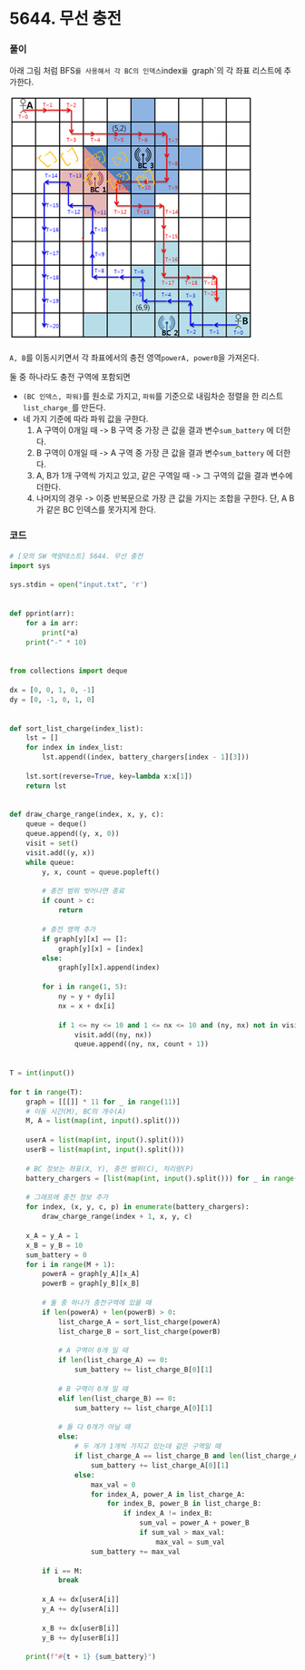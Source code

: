 # 5644. 무선 충전

### 풀이

아래 그림 처럼 BFS`를 사용해서 각 BC의 인덱스`index`를 `graph`의 각 좌표 리스트에 추가한다. 

<img src="assets/5644. 무선 충전/clip_image001.png">

`A, B`를 이동시키면서 각 좌표에서의 충전 영역`powerA, powerB`을 가져온다.

둘 중 하나라도 충전 구역에 포함되면 

- `(BC 인덱스, 파워)`를 원소로 가지고, `파워`를 기준으로 내림차순 정렬을 한 리스트` list_charge_`를 만든다.
- 네 가지 기준에 따라 파워 값을 구한다.
  1. A 구역이 0개일 때 -> B 구역 중 가장 큰 값을 결과 변수`sum_battery` 에 더한다.
  2. B 구역이 0개일 때 -> A 구역 중 가장 큰 값을 결과 변수`sum_battery` 에 더한다.
  3. A, B가 1개 구역씩 가지고 있고, 같은 구역일 때 -> 그 구역의 값을 결과 변수에 더한다.
  4. 나머지의 경우 -> 이중 반복문으로 가장 큰 값을 가지는 조합을 구한다. 단, A B가 같은 BC 인덱스를 못가지게 한다.

### 코드

```python
# [모의 SW 역량테스트] 5644. 무선 충전
import sys

sys.stdin = open("input.txt", 'r')


def pprint(arr):
	for a in arr:
		print(*a)
	print("-" * 10)


from collections import deque

dx = [0, 0, 1, 0, -1]
dy = [0, -1, 0, 1, 0]


def sort_list_charge(index_list):
	lst = []
	for index in index_list:
		lst.append((index, battery_chargers[index - 1][3]))

	lst.sort(reverse=True, key=lambda x:x[1])
	return lst


def draw_charge_range(index, x, y, c):
	queue = deque()
	queue.append((y, x, 0))
	visit = set()
	visit.add((y, x))
	while queue:
		y, x, count = queue.popleft()

		# 충전 범위 벗어나면 종료
		if count > c:
			return

		# 충전 영역 추가
		if graph[y][x] == []:
			graph[y][x] = [index]
		else:
			graph[y][x].append(index)

		for i in range(1, 5):
			ny = y + dy[i]
			nx = x + dx[i]

			if 1 <= ny <= 10 and 1 <= nx <= 10 and (ny, nx) not in visit:
				visit.add((ny, nx))
				queue.append((ny, nx, count + 1))


T = int(input())

for t in range(T):
	graph = [[[]] * 11 for _ in range(11)]
	# 이동 시간(M), BC의 개수(A)
	M, A = list(map(int, input().split()))

	userA = list(map(int, input().split()))
	userB = list(map(int, input().split()))

	# BC 정보는 좌표(X, Y), 충전 범위(C), 처리량(P)
	battery_chargers = [list(map(int, input().split())) for _ in range(A)]

	# 그래프에 충전 정보 추가
	for index, (x, y, c, p) in enumerate(battery_chargers):
		draw_charge_range(index + 1, x, y, c)

	x_A = y_A = 1
	x_B = y_B = 10
	sum_battery = 0
	for i in range(M + 1):
		powerA = graph[y_A][x_A]
		powerB = graph[y_B][x_B]

		# 둘 중 하나가 충전구역에 있을 때
		if len(powerA) + len(powerB) > 0:
			list_charge_A = sort_list_charge(powerA)
			list_charge_B = sort_list_charge(powerB)

			# A 구역이 0개 일 때
			if len(list_charge_A) == 0:
				sum_battery += list_charge_B[0][1]

			# B 구역이 0개 일 때
			elif len(list_charge_B) == 0:
				sum_battery += list_charge_A[0][1]

			# 둘 다 0개가 아닐 때
			else:
				# 두 개가 1개씩 가지고 있는데 같은 구역일 때
				if list_charge_A == list_charge_B and len(list_charge_A) == 1 and len(list_charge_B) == 1:
					sum_battery += list_charge_A[0][1]
				else:
					max_val = 0
					for index_A, power_A in list_charge_A:
						for index_B, power_B in list_charge_B:
							if index_A != index_B:
								sum_val = power_A + power_B
								if sum_val > max_val:
									max_val = sum_val
					sum_battery += max_val

		if i == M:
			break

		x_A += dx[userA[i]]
		y_A += dy[userA[i]]

		x_B += dx[userB[i]]
		y_B += dy[userB[i]]

	print(f"#{t + 1} {sum_battery}")

```


